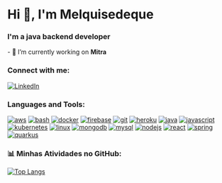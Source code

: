 Hi 👋, I'm Melquisedeque
========================

### I'm a java backend developer

\- 🔭 I’m currently working on **Mitra**

### Connect with me:

[![LinkedIn](https://img.shields.io/badge/LinkedIn-0077B5?style=for-the-badge&logo=linkedin&logoColor=white)](https://www.linkedin.com/in/melquisedequemsilva/)

### Languages and Tools:

[![aws](https://img.shields.io/badge/Amazon_AWS-FF9900?style=for-the-badge&logo=amazonaws&logoColor=white)](https://aws.amazon.com)
[![bash](https://img.shields.io/badge/Shell_Script-121011?style=for-the-badge&logo=gnu-bash&logoColor=white)](https://www.gnu.org/software/bash/)
[![docker](https://img.shields.io/badge/Docker-2CA5E0?style=for-the-badge&logo=docker&logoColor=white)](https://www.docker.com/)
[![firebase](https://img.shields.io/badge/firebase-ffca28?style=for-the-badge&logo=firebase&logoColor=black)](https://firebase.google.com/)
[![git](https://img.shields.io/badge/GIT-E44C30?style=for-the-badge&logo=git&logoColor=white)](https://git-scm.com/)
[![heroku](https://img.shields.io/badge/Heroku-430098?style=for-the-badge&logo=heroku&logoColor=white)](https://heroku.com)
[![java](https://img.shields.io/badge/java-%23ED8B00.svg?style=for-the-badge&logo=java&logoColor=white)](https://www.java.com)
[![javascript](https://img.shields.io/badge/JavaScript-323330?style=for-the-badge&logo=javascript&logoColor=F7DF1E)](https://developer.mozilla.org/en-US/docs/Web/JavaScript)
[![kubernetes](https://img.shields.io/badge/kubernetes-326ce5.svg?&style=for-the-badge&logo=kubernetes&logoColor=white)](https://kubernetes.io)
[![linux](https://img.shields.io/badge/Linux-FCC624?style=for-the-badge&logo=linux&logoColor=black)](https://www.linux.org/)
[![mongodb](https://img.shields.io/badge/MongoDB-4EA94B?style=for-the-badge&logo=mongodb&logoColor=white)](https://www.mongodb.com/)
[![mysql](https://img.shields.io/badge/MySQL-005C84?style=for-the-badge&logo=mysql&logoColor=white)](https://www.mysql.com/)
[![nodejs](https://img.shields.io/badge/Node.js-339933?style=for-the-badge&logo=nodedotjs&logoColor=white)](https://nodejs.org)
[![react](https://img.shields.io/badge/React-20232A?style=for-the-badge&logo=react&logoColor=61DAFB)](https://reactjs.org/)
[![spring](https://img.shields.io/badge/Spring-6DB33F?style=for-the-badge&logo=spring&logoColor=white)](https://spring.io/)
[![quarkus](https://img.shields.io/badge/Quarkus-000000?style=for-the-badge&logo=quarkus)](https://quarkus.io/)

### 📊 Minhas Atividades no GitHub:

[![Top Langs](https://github-readme-stats.vercel.app/api/top-langs/?username=mellki1&layout=pie)](https://github.com/anuraghazra/github-readme-stats)
